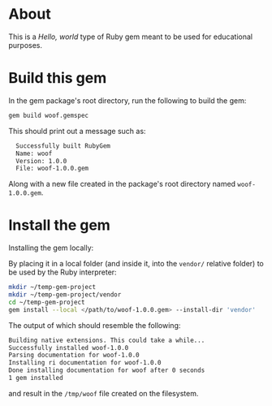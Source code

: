 # About

This is a *Hello, world* type of Ruby gem meant to be used for educational purposes.

# Build this gem

In the gem package's root directory, run the following to build the gem:

```sh
gem build woof.gemspec
```

This should print out a message such as:

```sh
  Successfully built RubyGem
  Name: woof
  Version: 1.0.0
  File: woof-1.0.0.gem
```

Along with a new file created in the package's root directory named `woof-1.0.0.gem`.

# Install the gem

Installing the gem locally:

By placing it in a local folder (and inside it, into the `vendor/` relative folder) to be used by the Ruby interpreter:

```sh
mkdir ~/temp-gem-project
mkdir ~/temp-gem-project/vendor
cd ~/temp-gem-project
gem install --local </path/to/woof-1.0.0.gem> --install-dir 'vendor'
```

The output of which should resemble the following:

```sh
Building native extensions. This could take a while...
Successfully installed woof-1.0.0
Parsing documentation for woof-1.0.0
Installing ri documentation for woof-1.0.0
Done installing documentation for woof after 0 seconds
1 gem installed
```

and result in the `/tmp/woof` file created on the filesystem.